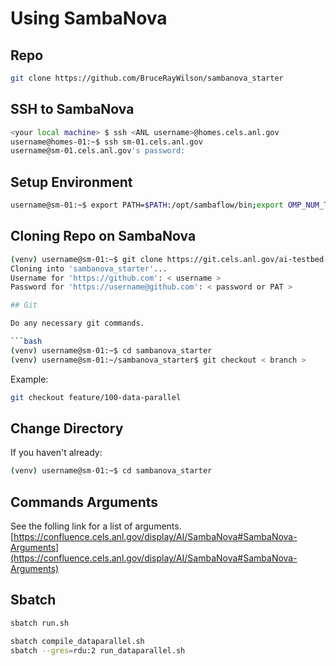 # Using SambaNova

## Repo

```bash
git clone https://github.com/BruceRayWilson/sambanova_starter
```

## SSH to SambaNova

```bash
<your local machine> $ ssh <ANL username>@homes.cels.anl.gov
username@homes-01:~$ ssh sm-01.cels.anl.gov
username@sm-01.cels.anl.gov's password:
```

## Setup Environment

```bash
username@sm-01:~$ export PATH=$PATH:/opt/sambaflow/bin;export OMP_NUM_THREADS=1;source /opt/sambaflow/venv/bin/activate
```

## Cloning Repo on SambaNova

```bash
(venv) username@sm-01:~$ git clone https://git.cels.anl.gov/ai-testbed-apps/sambanova/sambanova_starter.git
Cloning into 'sambanova_starter'...
Username for 'https://github.com': < username >
Password for 'https://username@github.com': < password or PAT >

## Git

Do any necessary git commands.

```bash
(venv) username@sm-01:~$ cd sambanova_starter
(venv) username@sm-01:~/sambanova_starter$ git checkout < branch >
```

Example:

```bash
git checkout feature/100-data-parallel
```

## Change Directory

If you haven't already:

```bash
(venv) username@sm-01:~$ cd sambanova_starter
```

## Commands Arguments

See the folling link for a list of arguments.
[https://confluence.cels.anl.gov/display/AI/SambaNova#SambaNova-Arguments](https://confluence.cels.anl.gov/display/AI/SambaNova#SambaNova-Arguments)

## Sbatch

```bash
sbatch run.sh

sbatch compile_dataparallel.sh
sbatch --gres=rdu:2 run_dataparallel.sh
```
